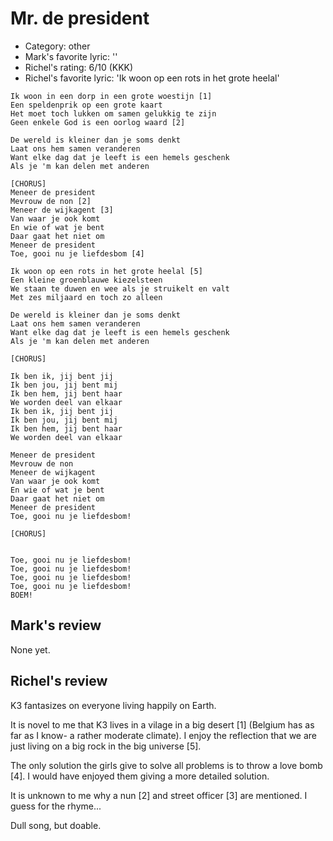 # Mr. de president

 * Category: other
 * Mark's  favorite lyric: ''
 * Richel's rating: 6/10 (KKK)
 * Richel's favorite lyric: 'Ik woon op een rots in het grote heelal'


```
Ik woon in een dorp in een grote woestijn [1]
Een speldenprik op een grote kaart
Het moet toch lukken om samen gelukkig te zijn
Geen enkele God is een oorlog waard [2]

De wereld is kleiner dan je soms denkt
Laat ons hem samen veranderen
Want elke dag dat je leeft is een hemels geschenk
Als je 'm kan delen met anderen

[CHORUS]
Meneer de president
Mevrouw de non [2]
Meneer de wijkagent [3]
Van waar je ook komt
En wie of wat je bent
Daar gaat het niet om
Meneer de president
Toe, gooi nu je liefdesbom [4]

Ik woon op een rots in het grote heelal [5]
Een kleine groenblauwe kiezelsteen
We staan te duwen en wee als je struikelt en valt
Met zes miljaard en toch zo alleen

De wereld is kleiner dan je soms denkt
Laat ons hem samen veranderen
Want elke dag dat je leeft is een hemels geschenk
Als je 'm kan delen met anderen

[CHORUS]

Ik ben ik, jij bent jij
Ik ben jou, jij bent mij
Ik ben hem, jij bent haar
We worden deel van elkaar
Ik ben ik, jij bent jij
Ik ben jou, jij bent mij
Ik ben hem, jij bent haar
We worden deel van elkaar

Meneer de president
Mevrouw de non
Meneer de wijkagent
Van waar je ook komt
En wie of wat je bent
Daar gaat het niet om
Meneer de president
Toe, gooi nu je liefdesbom!

[CHORUS]


Toe, gooi nu je liefdesbom!
Toe, gooi nu je liefdesbom!
Toe, gooi nu je liefdesbom!
Toe, gooi nu je liefdesbom!
BOEM! 

```
## Mark's review

None yet.

## Richel's review

K3 fantasizes on everyone living happily on Earth.

It is novel to me that K3 lives in a vilage in a big desert [1] (Belgium has as far as I know- a rather moderate climate).
I enjoy the reflection that we are just living on a big rock in the big universe [5].

The only solution the girls give to solve all problems is to throw a love bomb [4]. 
I would have enjoyed them giving a more detailed solution.

It is unknown to me why a nun [2] and street officer [3] are mentioned. I guess for the rhyme...

Dull song, but doable.
